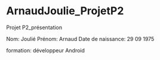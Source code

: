 # ArnaudJoulie_ProjetP2
Projet P2_présentation

Nom: Joulié        Prénom: Arnaud
Date de naissance: 29 09 1975

formation: développeur Android
